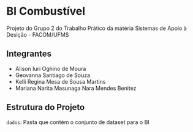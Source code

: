 # BI Combustível

Projeto do Grupo 2 do Trabalho Prático da matéria Sistemas de Apoio à Desição - FACOM/UFMS

## Integrantes
- Alison Iuri Oghino de Moura
- Geovanna Santiago de Souza
- Kelli Regina Mesa de Sousa Martins
- Mariana Narita Masunaga Nara Mendes Benitez

## Estrutura do Projeto

`dados`: Pasta que contém o conjunto de dataset para o BI